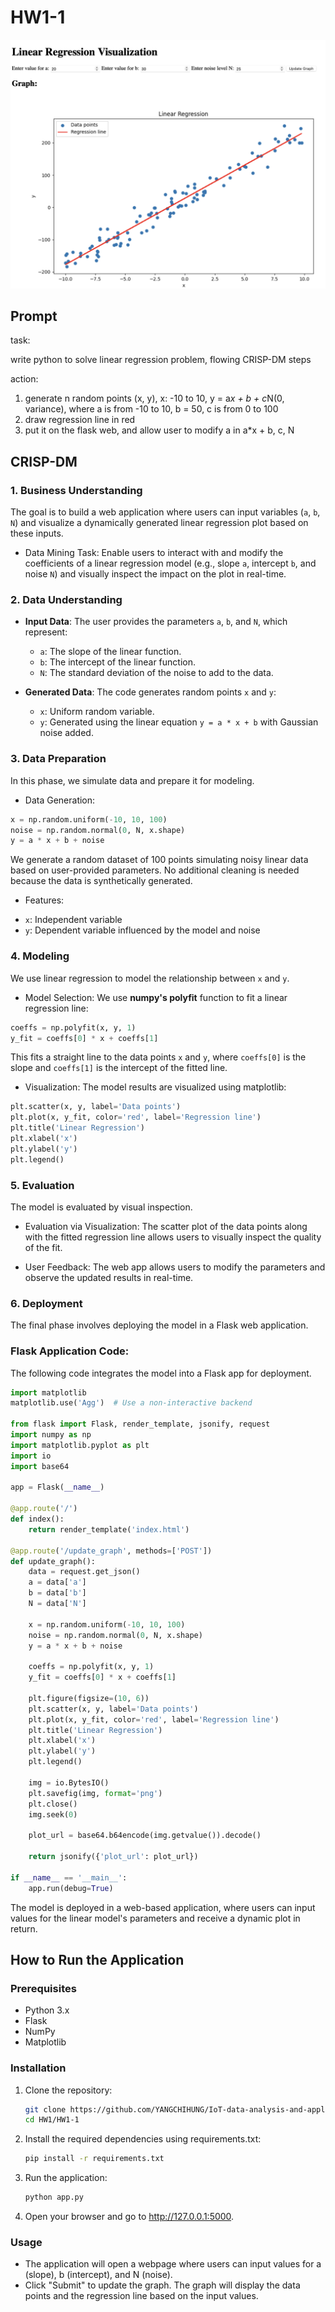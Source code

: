 # HW1-1

![web](/HW1/HW1-1/images/web.png)

## Prompt

task:

write python to solve linear regression problem, flowing CRISP-DM steps 

action: 

1. generate n random points (x, y), x: -10 to 10, y = a*x + b + c*N(0, variance), where a is from -10 to 10, b = 50, c is from 0 to 100
2. draw regression line in red
3. put it on the flask web, and allow user to modify a in a*x + b, c, N

## CRISP-DM

### 1. Business Understanding
The goal is to build a web application where users can input variables (`a`, `b`, `N`) and visualize a dynamically generated linear regression plot based on these inputs.

* Data Mining Task:
Enable users to interact with and modify the coefficients of a linear regression model (e.g., slope `a`, intercept `b`, and noise `N`) and visually inspect the impact on the plot in real-time.

### 2. Data Understanding

- **Input Data**: The user provides the parameters `a`, `b`, and `N`, which represent:
  - `a`: The slope of the linear function.
  - `b`: The intercept of the linear function.
  - `N`: The standard deviation of the noise to add to the data.
  
- **Generated Data**: The code generates random points `x` and `y`:
  - `x`: Uniform random variable.
  - `y`: Generated using the linear equation `y = a * x + b` with Gaussian noise added.


### 3. Data Preparation

In this phase, we simulate data and prepare it for modeling.

* Data Generation:
```python
x = np.random.uniform(-10, 10, 100)
noise = np.random.normal(0, N, x.shape)
y = a * x + b + noise
```
We generate a random dataset of 100 points simulating noisy linear data based on user-provided parameters. No additional cleaning is needed because the data is synthetically generated.

* Features:
- `x`: Independent variable
- `y`: Dependent variable influenced by the model and noise


### 4. Modeling

We use linear regression to model the relationship between `x` and `y`.

* Model Selection:
We use **numpy's polyfit** function to fit a linear regression line:
```python
coeffs = np.polyfit(x, y, 1)
y_fit = coeffs[0] * x + coeffs[1]
```
This fits a straight line to the data points `x` and `y`, where `coeffs[0]` is the slope and `coeffs[1]` is the intercept of the fitted line.

* Visualization:
The model results are visualized using matplotlib:
```python
plt.scatter(x, y, label='Data points')
plt.plot(x, y_fit, color='red', label='Regression line')
plt.title('Linear Regression')
plt.xlabel('x')
plt.ylabel('y')
plt.legend()
```

### 5. Evaluation

The model is evaluated by visual inspection.

* Evaluation via Visualization:
The scatter plot of the data points along with the fitted regression line allows users to visually inspect the quality of the fit.

* User Feedback:
The web app allows users to modify the parameters and observe the updated results in real-time.


### 6. Deployment

The final phase involves deploying the model in a Flask web application.

### Flask Application Code:
The following code integrates the model into a Flask app for deployment.

```python
import matplotlib
matplotlib.use('Agg')  # Use a non-interactive backend

from flask import Flask, render_template, jsonify, request
import numpy as np
import matplotlib.pyplot as plt
import io
import base64

app = Flask(__name__)

@app.route('/')
def index():
    return render_template('index.html')

@app.route('/update_graph', methods=['POST'])
def update_graph():
    data = request.get_json()
    a = data['a']
    b = data['b']
    N = data['N']
    
    x = np.random.uniform(-10, 10, 100)
    noise = np.random.normal(0, N, x.shape)
    y = a * x + b + noise
    
    coeffs = np.polyfit(x, y, 1)
    y_fit = coeffs[0] * x + coeffs[1]
    
    plt.figure(figsize=(10, 6))
    plt.scatter(x, y, label='Data points')
    plt.plot(x, y_fit, color='red', label='Regression line')
    plt.title('Linear Regression')
    plt.xlabel('x')
    plt.ylabel('y')
    plt.legend()
    
    img = io.BytesIO()
    plt.savefig(img, format='png')
    plt.close()
    img.seek(0)
    
    plot_url = base64.b64encode(img.getvalue()).decode()
    
    return jsonify({'plot_url': plot_url})

if __name__ == '__main__':
    app.run(debug=True)
```
The model is deployed in a web-based application, where users can input values for the linear model's parameters and receive a dynamic plot in return.

## How to Run the Application

### Prerequisites
* Python 3.x
* Flask
* NumPy
* Matplotlib

### Installation

1. Clone the repository:
    ```bash
    git clone https://github.com/YANGCHIHUNG/IoT-data-analysis-and-application.git
    cd HW1/HW1-1
    ```
2.  Install the required dependencies using requirements.txt:
    ```bash
    pip install -r requirements.txt
    ```
3. Run the application:
    ```bash
    python app.py
    ```
4. Open your browser and go to http://127.0.0.1:5000.

### Usage
* The application will open a webpage where users can input values for a (slope), b (intercept), and N (noise).
* Click "Submit" to update the graph. The graph will display the data points and the regression line based on the input values.